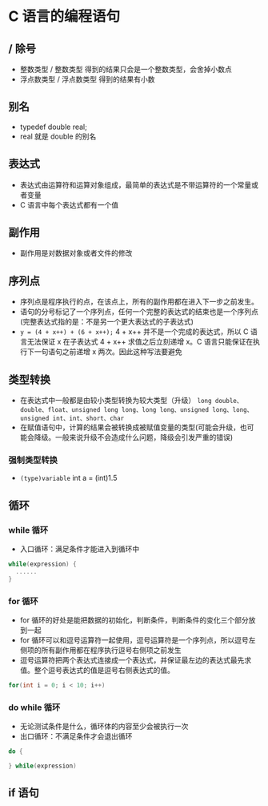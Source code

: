 # C 语言的编程语句

## / 除号

* 整数类型 / 整数类型 得到的结果只会是一个整数类型，会舍掉小数点
* 浮点数类型 / 浮点数类型 得到的结果有小数

## 别名

* typedef double real;
* real 就是 double 的别名

## 表达式

* 表达式由运算符和运算对象组成，最简单的表达式是不带运算符的一个常量或者变量
* C 语言中每个表达式都有一个值

## 副作用

* 副作用是对数据对象或者文件的修改

## 序列点

* 序列点是程序执行的点，在该点上，所有的副作用都在进入下一步之前发生。
* 语句的分号标记了一个序列点，任何一个完整的表达式的结束也是一个序列点(完整表达式指的是：不是另一个更大表达式的子表达式)
* `y = (4 + x++) + (6 + x++);` 4 + x++ 并不是一个完成的表达式，所以 C 语言无法保证 x 在子表达式 4 + x++ 求值之后立刻递增 x。C 语言只能保证在执行下一句语句之前递增 x 两次。因此这种写法要避免

## 类型转换

* 在表达式中一般都是由较小类型转换为较大类型（升级） `long double、double、float、unsigned long long、long long、unsigned long、long、unsigned int、int、short、char`
* 在赋值语句中，计算的结果会被转换成被赋值变量的类型(可能会升级，也可能会降级。一般来说升级不会造成什么问题，降级会引发严重的错误)

### 强制类型转换

* `(type)variable`  int a = (int)1.5

## 循环

### while 循环

* 入口循环：满足条件才能进入到循环中

```c
while(expression) {
  ......
}
```

### for 循环

* for 循环的好处是能把数据的初始化，判断条件，判断条件的变化三个部分放到一起
* for 循环可以和逗号运算符一起使用，逗号运算符是一个序列点，所以逗号左侧项的所有副作用都在程序执行逗号右侧项之前发生
* 逗号运算符把两个表达式连接成一个表达式，并保证最左边的表达式最先求值。整个逗号表达式的值是逗号右侧表达式的值。

```c
for(int i = 0; i < 10; i++)
```

### do while 循环

* 无论测试条件是什么，循环体的内容至少会被执行一次
* 出口循环：不满足条件才会退出循环

```c
do {

} while(expression)
```

## if 语句

